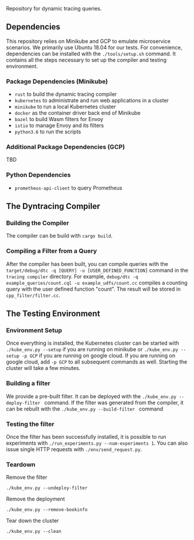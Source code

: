 Repository for dynamic tracing queries.

## Dependencies
This repository relies on Minikube and GCP to emulate microservice scenarios. We primarily use Ubuntu 18.04 for our tests. For convenience, dependencies can be installed with the `./tools/setup.sh` command. It contains all the steps necessary to set up the compiler and testing environment.

### Package Dependencies (Minikube)
- `rust` to build the dynamic tracing compiler
- `kubernetes` to administrate and run web applications in a cluster
- `minikube` to run a local Kubernetes cluster
- `docker` as the container driver back end of Minikube
- `bazel` to build Wasm filters for Envoy
- `istio` to manage Envoy and its filters
- `python3.6` to run the scripts

### Additional Package Dependencies (GCP)
TBD

### Python Dependencies
- `prometheus-api-client` to query Prometheus

## The Dyntracing Compiler

### Building the Compiler
The compiler can be build with `cargo build`.

### Compiling a Filter from a Query
After the compiler has been built, you can compile queries with the
`target/debug/dtc -q [QUERY] -u [USER_DEFINED_FUNCTION]` command in the `tracing compiler` directory.
 For example,
`debug/dtc -q example_queries/count.cql -u example_udfs/count.cc` compiles a counting query with the user defined function "count". The result will be stored in `cpp_filter/filter.cc`.

## The Testing Environment

### Environment Setup
Once everything is installed, the Kubernetes cluster can be started with
`./kube_env.py --setup` if you are running on minikube or `./kube_env.py --setup -p GCP` if you are running on google cloud. If you are running on google cloud, add `-p GCP` to all subsequent commands as well.  Starting the cluster will take a few minutes.

### Building a filter
We provide a pre-built filter. It can be deployed with the `./kube_env.py --deploy-filter ` command. If the filter was generated from the compiler, it
can be rebuilt with the `./kube_env.py --build-filter ` command

### Testing the filter
Once the filter has been successfully installed, it is possible to run experiments with  `./run_experiments.py --num-experiments 1`. You can also issue single
HTTP requests with `./env/send_request.py`.

### Teardown
Remove the filter

`./kube_env.py --undeploy-filter`

Remove the deployment

`./kube_env.py --remove-bookinfo`

Tear down the cluster

`./kube_env.py --clean`


